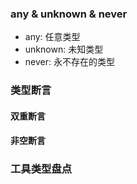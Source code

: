 ### any & unknown & never

- any: 任意类型
- unknown: 未知类型
- never: 永不存在的类型

### 类型断言

#### 双重断言

#### 非空断言

### 工具类型盘点